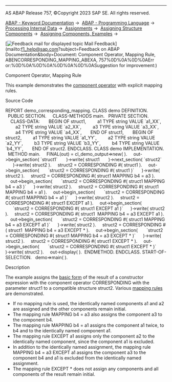   

* * *

AS ABAP Release 757, ©Copyright 2023 SAP SE. All rights reserved.

[ABAP - Keyword Documentation](https://help.sap.com/doc/abapdocu_757_index_htm/7.57/en-US/abenabap.htm) →  [ABAP - Programming Language](https://help.sap.com/doc/abapdocu_757_index_htm/7.57/en-US/abenabap_reference.htm) →  [Processing Internal Data](https://help.sap.com/doc/abapdocu_757_index_htm/7.57/en-US/abenabap_data_working.htm) →  [Assignments](https://help.sap.com/doc/abapdocu_757_index_htm/7.57/en-US/abenvalue_assignments.htm) →  [Assigning Structure Components](https://help.sap.com/doc/abapdocu_757_index_htm/7.57/en-US/abencorresponding.htm) →  [Assigning Components, Examples](https://help.sap.com/doc/abapdocu_757_index_htm/7.57/en-US/abencorresponding_abexas.htm) → 

 [![](Mail.gif?object=Mail.gif&sap-language=EN "Feedback mail for displayed topic") Mail Feedback](mailto:f1_help@sap.com?subject=Feedback on ABAP Documentation&body=Document: Component Operator, Mapping Rule, ABENCORRESPONDING_MAPPING_ABEXA, 757%0D%0A%0D%0AErr
or:%0D%0A%0D%0A%0D%0A%0D%0ASuggestion for improvement:)

Component Operator, Mapping Rule

This example demonstrates the [component operator](https://help.sap.com/doc/abapdocu_757_index_htm/7.57/en-US/abenconstructor_expr_corresponding.htm) with explicit mapping rules.

Source Code   

REPORT demo\_corresponding\_mapping.
CLASS demo DEFINITION.
  PUBLIC SECTION.
    CLASS-METHODS main.
  PRIVATE SECTION.
    CLASS-DATA:
      BEGIN OF struct1,
        a1 TYPE string VALUE \`a1\_XX\`,
        a2 TYPE string VALUE \`a2\_XX\`,
        a3 TYPE string VALUE \`a3\_XX\`,
        a4 TYPE string VALUE \`a4\_XX\`,
      END OF struct1,
      BEGIN OF struct2,
        a1 TYPE string VALUE \`a1\_YY\`,
        a2 TYPE string VALUE \`a2\_YY\`,
        b3 TYPE string VALUE \`b3\_YY\`,
        b4 TYPE string VALUE \`b4\_YY\`,
      END OF struct2.
ENDCLASS.
CLASS demo IMPLEMENTATION.
  METHOD main.
    FINAL(out) = cl\_demo\_output=>new( ).
    out->begin\_section( \`struct1\`
      )->write( struct1
      )->next\_section( \`struct2\`
      )->write( struct2 ).
    struct2 = CORRESPONDING #( struct1 ).
    out->begin\_section(
      \`struct2 = CORRESPONDING #( struct1 )\`
     )->write( struct2 ).
    struct2 = CORRESPONDING #( struct1 MAPPING b4 = a3 ).
    out->begin\_section(
      \`struct2 = CORRESPONDING #( struct1 MAPPING b4 = a3 )\`
     )->write( struct2 ).
    struct2 = CORRESPONDING #( struct1 MAPPING b4 = a1 ).
    out->begin\_section(
      \`struct2 = CORRESPONDING #( struct1 MAPPING b4 = a1 )\`
     )->write( struct2 ).
    struct2 = CORRESPONDING #( struct1 EXCEPT a1 ).
    out->begin\_section(
      \`struct2 = CORRESPONDING #( struct1 EXCEPT a1 )\`
     )->write( struct2 ).
    struct2 = CORRESPONDING #( struct1  MAPPING b4 = a3 EXCEPT a1 ).
    out->begin\_section(
      \`struct2 = CORRESPONDING #( struct1 MAPPING b4 = a3 EXCEPT a1 )\`
     )->write( struct2 ).
    struct2 = CORRESPONDING #( struct1  MAPPING b4 = a3 EXCEPT \* ).
    out->begin\_section(
      \`struct2 = CORRESPONDING #( struct1 MAPPING b4 = a3 EXCEPT \* )\`
     )->write( struct2 ).
    struct2 = CORRESPONDING #( struct1 EXCEPT \* ).
    out->begin\_section(
      \`struct2 = CORRESPONDING #( struct1 EXCEPT \* )\`
     )->write( struct2 ).
    out->display( ).  ENDMETHOD.
ENDCLASS.
START-OF-SELECTION.
  demo=>main( ).

Description   

The example assigns the [basic form](https://help.sap.com/doc/abapdocu_757_index_htm/7.57/en-US/abencorresponding_constr_arg_type.htm) of the result of a constructor expression with the component operator CORRESPONDING with the parameter struct1 to a compatible structure struct2. Various [mapping rules](https://help.sap.com/doc/abapdocu_757_index_htm/7.57/en-US/abencorresponding_constr_mapping.htm) are demonstrated.

-   If no mapping rule is used, the identically named components a1 and a2 are assigned and the other components remain initial.
-   The mapping rule MAPPING b4 = a3 also assigns the component a3 to the component b4.
-   The mapping rule MAPPING b4 = a1 assigns the component a1 twice, to b4 and to the identically named component a1.
-   The mapping rule EXCEPT a1 assigns only the component a2 to the identically named component, since the component a1 is excluded.
-   In addition to the identically named assignment, the mapping rule MAPPING b4 = a3 EXCEPT a1 assigns the component a3 to the component b4 and a1 is excluded from the identically named assignment.
-   The mapping rule EXCEPT \* does not assign any components and all components of the result remain initial.